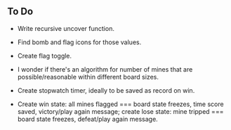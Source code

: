 ## To Do

- Write recursive uncover function.

- Find bomb and flag icons for those values.

- Create flag toggle.

- I wonder if there's an algorithm for number of mines that are possible/reasonable within different board sizes.

- Create stopwatch timer, ideally to be saved as record on win.

- Create win state: all mines flagged === board state freezes, time score saved, victory/play again message; create lose state: mine tripped === board state freezes, defeat/play again message.
